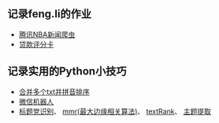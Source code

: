 ## 记录feng.li的作业
+ [腾讯NBA新闻爬虫](https://github.com/lishunli-notebook/Python/blob/master/Statistical%20Case/L10/2019%E5%B9%B4NBA%E5%AD%A3%E5%90%8E%E8%B5%9B.ipynb)
+ [贷款评分卡](https://github.com/lishunli-notebook/Python/blob/master/Statistical%20Case/L10/%E8%B4%B7%E6%AC%BE%E8%AF%84%E5%88%86%E5%8D%A1.ipynb)

## 记录实用的Python小技巧
+ [合并多个txt并拼音排序](https://github.com/lishunli-notebook/Python/tree/master/%E5%90%88%E5%B9%B6%E5%A4%9A%E4%B8%AAtxt%E5%B9%B6%E6%8B%BC%E9%9F%B3%E6%8E%92%E5%BA%8F)
+ [微信机器人](https://github.com/lishunli-notebook/Python/tree/master/%E5%BE%AE%E4%BF%A1%E6%9C%BA%E5%99%A8%E4%BA%BA%E6%8C%89%E6%97%B6%E5%8F%91%E9%80%81%E5%A4%A9%E6%B0%94%E6%83%85%E5%86%B5)
+ [标题党识别](https://github.com/lishunli-notebook/Python/tree/master/%E6%A0%87%E9%A2%98%E5%85%9A%E8%AF%86%E5%88%AB)、
[mmr(最大边缘相关算法)](https://github.com/lishunli-notebook/Python/tree/master/mmr)、
[textRank](https://github.com/lishunli-notebook/Python/tree/master/TextRank)、
[主题提取](https://github.com/lishunli-notebook/Python/tree/master/%E6%96%B0%E9%97%BB%E4%B8%BB%E9%A2%98%E6%8F%90%E5%8F%96)
